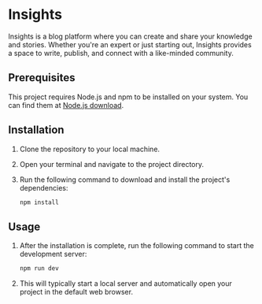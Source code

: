 # Insights

Insights is a blog platform where you can create and share your knowledge and stories. Whether you're an expert or just starting out, Insights provides a space to write, publish, and connect with a like-minded community.

## Prerequisites

This project requires Node.js and npm to be installed on your system. You can find them at [Node.js download](https://nodejs.org/).

## Installation

1. Clone the repository to your local machine.
2. Open your terminal and navigate to the project directory.
3. Run the following command to download and install the project's dependencies:

   ```bash
   npm install
   ```

## Usage

1. After the installation is complete, run the following command to start the development server:

   ```bash
   npm run dev
   ```

2. This will typically start a local server and automatically open your project in the default web browser.
